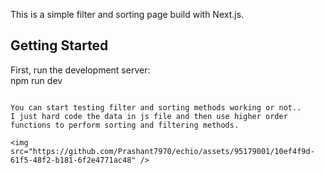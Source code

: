 This is a simple filter and sorting page build with Next.js.

## Getting Started

First, run the development server:
<br/>
npm run dev

```

You can start testing filter and sorting methods working or not..
I just hard code the data in js file and then use higher order functions to perform sorting and filtering methods.

<img src="https://github.com/Prashant7970/echio/assets/95179001/10ef4f9d-61f5-48f2-b181-6f2e4771ac48" />



